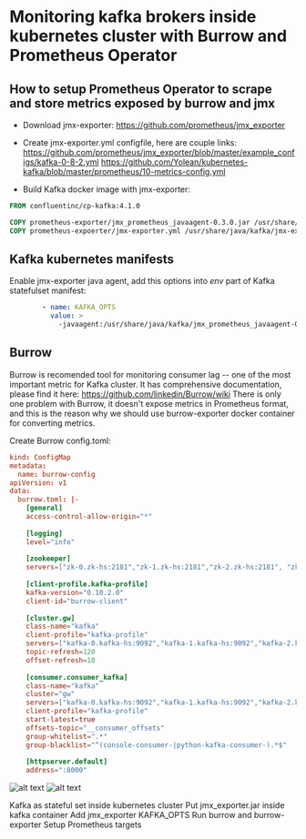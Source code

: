 Monitoring kafka brokers inside kubernetes cluster with Burrow and Prometheus Operator
=====

How to setup Prometheus Operator to scrape and store metrics exposed by burrow and jmx
-----

* Download jmx-exporter: https://github.com/prometheus/jmx_exporter
* Create jmx-exporter.yml configfile, here are couple links:
https://github.com/prometheus/jmx_exporter/blob/master/example_configs/kafka-0-8-2.yml
https://github.com/Yolean/kubernetes-kafka/blob/master/prometheus/10-metrics-config.yml

* Build Kafka docker image with jmx-exporter:

```Dockerfile
FROM confluentinc/cp-kafka:4.1.0

COPY prometheus-exporter/jmx_prometheus_javaagent-0.3.0.jar /usr/share/java/kafka/jmx_prometheus_javaagent-0.3.0.jar
COPY prometheus-expoerter/jmx-exporter.yml /usr/share/java/kafka/jmx-exporter.yml
```

Kafka kubernetes manifests
-----
Enable jmx-exporter java agent, add this options into *env* part of Kafka statefulset manifest:

```yaml
        - name: KAFKA_OPTS
          value: >
            -javaagent:/usr/share/java/kafka/jmx_prometheus_javaagent-0.3.0.jar=5555:/usr/share/java/kafka/jmx-exporter.yml
```

Burrow
-----

Burrow is recomended tool for monitoring consumer lag -- one of the most important metric for Kafka cluster.
It has comprehensive documentation, please find it here: https://github.com/linkedin/Burrow/wiki
There is only one problem with Burrow, it doesn't expose metrics in Prometheus format, and this is the reason why we should use burrow-exporter docker container for converting metrics.

Create Burrow config.toml:

```toml
kind: ConfigMap
metadata:
  name: burrow-config
apiVersion: v1
data:
  burrow.toml: |-
    [general]
    access-control-allow-origin="*"
    
    [logging]
    level="info"
    
    [zookeeper]
    servers=["zk-0.zk-hs:2181","zk-1.zk-hs:2181","zk-2.zk-hs:2181", "zk-3.zk-hs:2181", "zk-4.zk-hs:2181"]
    
    [client-profile.kafka-profile]
    kafka-version="0.10.2.0"
    client-id="burrow-client"
    
    [cluster.gw]
    class-name="kafka"
    client-profile="kafka-profile"
    servers=["kafka-0.kafka-hs:9092","kafka-1.kafka-hs:9092","kafka-2.kafka-hs:9092","kafka-3.kafka-hs:9092","kafka-4.kafka-hs:9092"]
    topic-refresh=120
    offset-refresh=10
    
    [consumer.consumer_kafka]
    class-name="kafka"
    cluster="gw"
    servers=["kafka-0.kafka-hs:9092","kafka-1.kafka-hs:9092","kafka-2.kafka-hs:9092","kafka-3.kafka-hs:9092","kafka-4.kafka-hs:9092"]
    client-profile="kafka-profile"
    start-latest=true
    offsets-topic="__consumer_offsets"
    group-whitelist=".*"
    group-blacklist="^(console-consumer-|python-kafka-consumer-).*$"
    
    [httpserver.default]
    address=":8000"

```

![alt text](https://raw.githubusercontent.com/ignatev/burrow-kafka-dashboard/master/image.png)
![alt text](https://github.com/ignatev/burrow-kafka-dashboard/blob/master/Screenshot%20from%202018-04-07%2022-37-14.png?raw=true)

Kafka as stateful set inside kubernetes cluster
Put jmx_exporter.jar inside kafka container
Add jmx_exporter KAFKA_OPTS
Run burrow and burrow-exporter
Setup Prometheus targets
